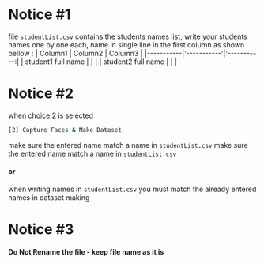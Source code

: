 # Notice #1

file `studentList.csv` contains the students names list, write your students names one by one each, name in single line in the first column as shown bellow :
| Column1 | Column2 | Column3 |
|-----------|:-----------:|:-----------:|
| student1 full name | | |
| student2 full name | | |

# Notice #2

when [choice 2](../README.md#choice-2) is selected 

```sh
[2] Capture Faces & Make Dataset
```

make sure the entered name match a name in `studentList.csv` make sure the entered name match a name in `studentList.csv`

#### **or**

when writing names in `studentList.csv` you must match the already entered names in dataset making

# Notice #3

#### **Do Not Rename the file - keep file name as it is**
